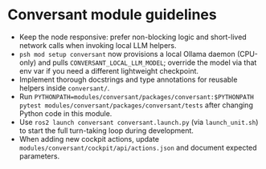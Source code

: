 # Conversant module guidelines

- Keep the node responsive: prefer non-blocking logic and short-lived network calls when invoking local LLM helpers.
- `psh mod setup conversant` now provisions a local Ollama daemon (CPU-only) and pulls `CONVERSANT_LOCAL_LLM_MODEL`; override the model via that env var if you need a different lightweight checkpoint.
- Implement thorough docstrings and type annotations for reusable helpers inside `conversant/`.
- Run `PYTHONPATH=modules/conversant/packages/conversant:$PYTHONPATH pytest modules/conversant/packages/conversant/tests` after changing Python code in this module.
- Use `ros2 launch conversant conversant.launch.py` (via `launch_unit.sh`) to start the full turn-taking loop during development.
- When adding new cockpit actions, update `modules/conversant/cockpit/api/actions.json` and document expected parameters.
